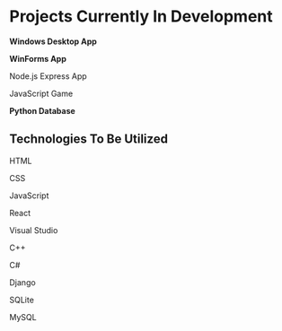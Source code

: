 # Projects Currently In Development

**Windows Desktop App**

**WinForms App**

Node.js Express App

JavaScript Game

**Python Database**

## Technologies To Be Utilized
HTML 

CSS 

JavaScript 

React

Visual Studio 

C++

C#

Django

SQLite

MySQL
